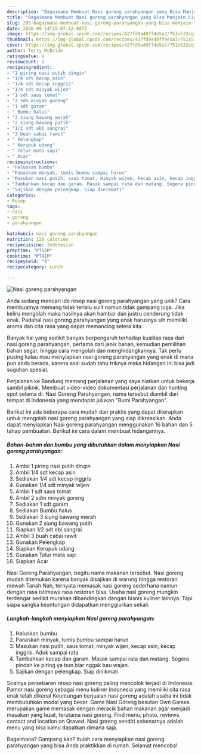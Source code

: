 ```yaml
---
description: "Bagaimana Membuat Nasi goreng parahyangan yang Bisa Manjain Lidah"
title: "Bagaimana Membuat Nasi goreng parahyangan yang Bisa Manjain Lidah"
slug: 205-bagaimana-membuat-nasi-goreng-parahyangan-yang-bisa-manjain-lidah
date: 2020-09-14T15:07:12.697Z
image: https://img-global.cpcdn.com/recipes/427fd9a48ff4e5a7/751x532cq70/nasi-goreng-parahyangan-foto-resep-utama.jpg
thumbnail: https://img-global.cpcdn.com/recipes/427fd9a48ff4e5a7/751x532cq70/nasi-goreng-parahyangan-foto-resep-utama.jpg
cover: https://img-global.cpcdn.com/recipes/427fd9a48ff4e5a7/751x532cq70/nasi-goreng-parahyangan-foto-resep-utama.jpg
author: Terry McBride
ratingvalue: 4
reviewcount: 3
recipeingredient:
- "1 piring nasi putih dingin"
- "1/4 sdt kecap asin"
- "1/4 sdt kecap inggris"
- "1/4 sdt minyak wijen"
- "1 sdt saus tomat"
- "2 sdm minyak goreng"
- "1 sdt garam"
- " Bumbu halus"
- "3 siung bawang merah"
- "2 siung bawang putih"
- "1/2 sdt ebi sangrai"
- "3 buah cabai rawit"
- " Pelengkap"
- " Kerupuk udang"
- " Telur mata sapi"
- " Acar"
recipeinstructions:
- "Haluskan bumbu"
- "Panaskan minyak, tumis bumbu sampai harun"
- "Masukan nasi putih, saus tomat, minyak wijen, kecap asin, kecap inggris. Aduk sampai rata"
- "Tambahkan kecap dan garam. Masak sampai rata dan matang. Segera pindah ke piring ya bun biar nggak bau wajan."
- "Sajikan dengan pelengkap. Siap dinikmati"
categories:
- Resep
tags:
- nasi
- goreng
- parahyangan

katakunci: nasi goreng parahyangan 
nutrition: 120 calories
recipecuisine: Indonesian
preptime: "PT15M"
cooktime: "PT41M"
recipeyield: "4"
recipecategory: Lunch

---
```



![Nasi goreng parahyangan](https://img-global.cpcdn.com/recipes/427fd9a48ff4e5a7/751x532cq70/nasi-goreng-parahyangan-foto-resep-utama.jpg)

Anda sedang mencari ide resep nasi goreng parahyangan yang unik? Cara membuatnya memang tidak terlalu sulit namun tidak gampang juga. Jika keliru mengolah maka hasilnya akan hambar dan justru cenderung tidak enak. Padahal nasi goreng parahyangan yang enak harusnya sih memiliki aroma dan cita rasa yang dapat memancing selera kita.

Banyak hal yang sedikit banyak berpengaruh terhadap kualitas rasa dari nasi goreng parahyangan, pertama dari jenis bahan, kemudian pemilihan bahan segar, hingga cara mengolah dan menghidangkannya. Tak perlu pusing kalau mau menyiapkan nasi goreng parahyangan yang enak di mana pun anda berada, karena asal sudah tahu triknya maka hidangan ini bisa jadi suguhan spesial.

Perjalanan ke Bandung memang perjalanan yang saya niatkan untuk bekerja sambil piknik. Membuat video-video dokumentasi perjalanan dan hunting spot selama di. Nasi Goreng Parahyangan, nama tersebut diambil dari tempat di Indonesia yang mendapat julukan &#34;Bumi Parahyangan&#34;.


Berikut ini ada beberapa cara mudah dan praktis yang dapat diterapkan untuk mengolah nasi goreng parahyangan yang siap dikreasikan. Anda dapat menyiapkan Nasi goreng parahyangan menggunakan 16 bahan dan 5 tahap pembuatan. Berikut ini cara dalam membuat hidangannya.

<!--inarticleads1-->

##### Bahan-bahan dan bumbu yang dibutuhkan dalam menyiapkan Nasi goreng parahyangan:

1. Ambil 1 piring nasi putih dingin
1. Ambil 1/4 sdt kecap asin
1. Sediakan 1/4 sdt kecap inggris
1. Gunakan 1/4 sdt minyak wijen
1. Ambil 1 sdt saus tomat
1. Ambil 2 sdm minyak goreng
1. Sediakan 1 sdt garam
1. Sediakan  Bumbu halus
1. Sediakan 3 siung bawang merah
1. Gunakan 2 siung bawang putih
1. Siapkan 1/2 sdt ebi sangrai
1. Ambil 3 buah cabai rawit
1. Gunakan  Pelengkap
1. Siapkan  Kerupuk udang
1. Gunakan  Telur mata sapi
1. Siapkan  Acar


Nasi Goreng Parahyangan, begitu nama makanan tersebut. Nasi goreng mudah ditemukan karena banyak disajikan di warung hingga restoran mewah Tanah Nah, ternyata memasak nasi goreng sederhana namun dengan rasa istimewa rasa restoran bisa. Usaha nasi goreng mungkin terdengar sedikit murahan dibandingkan dengan bisnis kuliner lainnya. Tapi siapa sangka keuntungan didapatkan menggiurkan sekali. 

<!--inarticleads2-->

##### Langkah-langkah menyiapkan Nasi goreng parahyangan:

1. Haluskan bumbu
1. Panaskan minyak, tumis bumbu sampai harun
1. Masukan nasi putih, saus tomat, minyak wijen, kecap asin, kecap inggris. Aduk sampai rata
1. Tambahkan kecap dan garam. Masak sampai rata dan matang. Segera pindah ke piring ya bun biar nggak bau wajan.
1. Sajikan dengan pelengkap. Siap dinikmati


Soalnya persebaran resep nasi goreng paling mencolok terjadi di Indonesia. Pamor nasi goreng sebagai menu kuliner Indonesia yang memiliki cita rasa enak telah dikenal Keuntungan berjualan nasi goreng adalah usaha ini tidak membutuhkan modal yang besar. Game Nasi Goreng besutan Own Games merupakan game memasak dengan meracik bahan makanan agar menjadi masakan yang lezat, terutama nasi goreng. Find menu, photo, reviews, contact and location on Qraved. Nasi goreng sendiri sebenarnya adalah menu yang bisa kamu dapatkan dimana saja. 

Bagaimana? Gampang kan? Itulah cara menyiapkan nasi goreng parahyangan yang bisa Anda praktikkan di rumah. Selamat mencoba!
